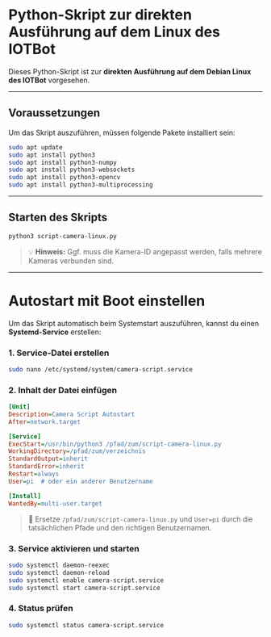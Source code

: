 # **Python-Skript zur direkten Ausführung auf dem Linux des IOTBot**

Dieses Python-Skript ist zur **direkten Ausführung auf dem Debian Linux des IOTBot** vorgesehen.

---

## Voraussetzungen

Um das Skript auszuführen, müssen folgende Pakete installiert sein:

```bash
sudo apt update
sudo apt install python3
sudo apt install python3-numpy
sudo apt install python3-websockets
sudo apt install python3-opencv
sudo apt install python3-multiprocessing
```

---

## Starten des Skripts

```bash
python3 script-camera-linux.py
```

> 💡 **Hinweis:** Ggf. muss die Kamera-ID angepasst werden, falls mehrere Kameras verbunden sind.

---

# Autostart mit Boot einstellen

Um das Skript automatisch beim Systemstart auszuführen, kannst du einen **Systemd-Service** erstellen:

### 1. Service-Datei erstellen

```bash
sudo nano /etc/systemd/system/camera-script.service
```

### 2. Inhalt der Datei einfügen

```ini
[Unit]
Description=Camera Script Autostart
After=network.target

[Service]
ExecStart=/usr/bin/python3 /pfad/zum/script-camera-linux.py
WorkingDirectory=/pfad/zum/verzeichnis
StandardOutput=inherit
StandardError=inherit
Restart=always
User=pi  # oder ein anderer Benutzername

[Install]
WantedBy=multi-user.target
```

> 🔧 Ersetze `/pfad/zum/script-camera-linux.py` und `User=pi` durch die tatsächlichen Pfade und den richtigen Benutzernamen.

### 3. Service aktivieren und starten

```bash
sudo systemctl daemon-reexec
sudo systemctl daemon-reload
sudo systemctl enable camera-script.service
sudo systemctl start camera-script.service
```

### 4. Status prüfen

```bash
sudo systemctl status camera-script.service
```

